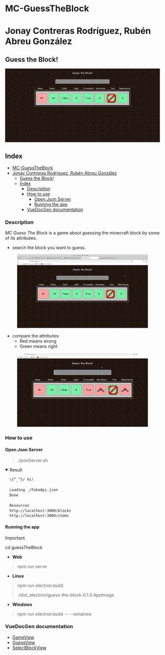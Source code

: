 # MC-GuessTheBlock
# Jonay Contreras Rodríguez, Rubén Abreu González

## Guess the Block!
<img src="./readme/img/guess-the-block.png" alt="guessTheBlock-logo">

## Index
- [MC-GuessTheBlock](#mc-guesstheblock)
- [Jonay Contreras Rodríguez, Rubén Abreu González](#jonay-contreras-rodríguez-rubén-abreu-gonzález)
  - [Guess the Block!](#guess-the-block)
  - [Index](#index)
    - [Description](#description)
    - [How to use](#how-to-use)
      - [Open Json Server](#open-json-server)
      - [Running the app](#running-the-app)
    - [VueDocGen documentation](#vuedocgen-documentation)

### Description
*MC Guess The Block* is a game about guessing the minecraft block by some of its attributes.

- search the block you want to guess.
<div align="center">
    <img src="./readme/img/guess-the-game.gif" alt="guess-the-block-game">
</div>

- compare the attributes:
  - Red means wrong
  - Green means right

<div align="center">
    <img src="./readme/img/guess-the-block-win.gif" alt="guess-the-block-win">
</div>

### How to use
#### Open Json Server
> ./jsonServer.sh 

<details open>
<summary>Result</summary>

```bash
  \{^_^}/ hi!

  Loading ./FakeApi.json
  Done

  Resources
  http://localhost:3000/blocks
  http://localhost:3000/items
```
</details>

#### Running the app
> [!IMPORTANT]
> cd guessTheBlock

- **Web**
> npm run serve

- **Linux**
> npm run electron:build
>
> ./dist_electron/guess-the-block-0.1.0.AppImage

- **Windows**
> npm run electron:build -- --windows

### VueDocGen documentation
- [GameView](guessTheBlock/docs/components/views/GameView.md)
- [GuessView](guessTheBlock/docs/components/views/GuessView.md)
- [SelectBlockView](guessTheBlock/docs/components/views/SelectBlockView.md)